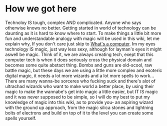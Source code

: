 # How we got here
Technoloy IS tough, complex AND complicated. Anyone who says otherwise knows no better.
Getting started in world of technology can be daunting as it is hard to know where to start.
To make things a little bit more fun and understandable analogy with magic will be used in this wiki, let me explain why, If you don't care just skip to [What's a computer](computer/MAIN.md).
Im my eyes technology IS magic, just way less sexy, although for layman's eyes it might aswell be magic. Think of it, we are always creating tech, exept that this computer tech is when it does seriously cross the physical domain and becomes some quite abstact thing. Bombs and guns are old-scool, raw battle magic, but these days we are using a little more complex and esoteric digital magic, it needs a lot more wizards and a lot more spells to work...
There are many wanna-be sorceres who fucking suck and there's alot of ultrachad wizards who want to make world a better place, by using their magic to make the wannabe's  get into magic a little easier, but IT IS magic and it was never supposed to be simple, so I will do my best to put my knowledge of magic into this wiki, as to provide you- an aspiring wizard with the ground up approach, from the magic silica stones and lightning bolts of electrons and build on top of it to the level you can create some spells yourself.
